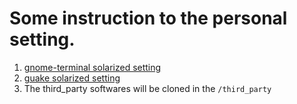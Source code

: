 # Some instruction to the personal setting.

1. [gnome-terminal solarized setting](https://github.com/Anthony25/gnome-terminal-colors-solarized)
2. [guake solarized setting](https://github.com/coolwanglu/guake-colors-solarized)
3. The third_party softwares will be cloned in the `/third_party`
